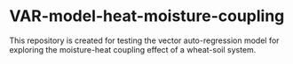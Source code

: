 # VAR-model-heat-moisture-coupling
This repository is created for testing the vector auto-regression model for exploring the moisture-heat coupling effect of a wheat-soil system. 
